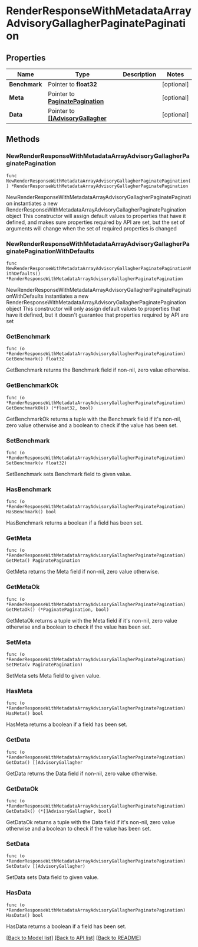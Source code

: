 # RenderResponseWithMetadataArrayAdvisoryGallagherPaginatePagination

## Properties

Name | Type | Description | Notes
------------ | ------------- | ------------- | -------------
**Benchmark** | Pointer to **float32** |  | [optional] 
**Meta** | Pointer to [**PaginatePagination**](PaginatePagination.md) |  | [optional] 
**Data** | Pointer to [**[]AdvisoryGallagher**](AdvisoryGallagher.md) |  | [optional] 

## Methods

### NewRenderResponseWithMetadataArrayAdvisoryGallagherPaginatePagination

`func NewRenderResponseWithMetadataArrayAdvisoryGallagherPaginatePagination() *RenderResponseWithMetadataArrayAdvisoryGallagherPaginatePagination`

NewRenderResponseWithMetadataArrayAdvisoryGallagherPaginatePagination instantiates a new RenderResponseWithMetadataArrayAdvisoryGallagherPaginatePagination object
This constructor will assign default values to properties that have it defined,
and makes sure properties required by API are set, but the set of arguments
will change when the set of required properties is changed

### NewRenderResponseWithMetadataArrayAdvisoryGallagherPaginatePaginationWithDefaults

`func NewRenderResponseWithMetadataArrayAdvisoryGallagherPaginatePaginationWithDefaults() *RenderResponseWithMetadataArrayAdvisoryGallagherPaginatePagination`

NewRenderResponseWithMetadataArrayAdvisoryGallagherPaginatePaginationWithDefaults instantiates a new RenderResponseWithMetadataArrayAdvisoryGallagherPaginatePagination object
This constructor will only assign default values to properties that have it defined,
but it doesn't guarantee that properties required by API are set

### GetBenchmark

`func (o *RenderResponseWithMetadataArrayAdvisoryGallagherPaginatePagination) GetBenchmark() float32`

GetBenchmark returns the Benchmark field if non-nil, zero value otherwise.

### GetBenchmarkOk

`func (o *RenderResponseWithMetadataArrayAdvisoryGallagherPaginatePagination) GetBenchmarkOk() (*float32, bool)`

GetBenchmarkOk returns a tuple with the Benchmark field if it's non-nil, zero value otherwise
and a boolean to check if the value has been set.

### SetBenchmark

`func (o *RenderResponseWithMetadataArrayAdvisoryGallagherPaginatePagination) SetBenchmark(v float32)`

SetBenchmark sets Benchmark field to given value.

### HasBenchmark

`func (o *RenderResponseWithMetadataArrayAdvisoryGallagherPaginatePagination) HasBenchmark() bool`

HasBenchmark returns a boolean if a field has been set.

### GetMeta

`func (o *RenderResponseWithMetadataArrayAdvisoryGallagherPaginatePagination) GetMeta() PaginatePagination`

GetMeta returns the Meta field if non-nil, zero value otherwise.

### GetMetaOk

`func (o *RenderResponseWithMetadataArrayAdvisoryGallagherPaginatePagination) GetMetaOk() (*PaginatePagination, bool)`

GetMetaOk returns a tuple with the Meta field if it's non-nil, zero value otherwise
and a boolean to check if the value has been set.

### SetMeta

`func (o *RenderResponseWithMetadataArrayAdvisoryGallagherPaginatePagination) SetMeta(v PaginatePagination)`

SetMeta sets Meta field to given value.

### HasMeta

`func (o *RenderResponseWithMetadataArrayAdvisoryGallagherPaginatePagination) HasMeta() bool`

HasMeta returns a boolean if a field has been set.

### GetData

`func (o *RenderResponseWithMetadataArrayAdvisoryGallagherPaginatePagination) GetData() []AdvisoryGallagher`

GetData returns the Data field if non-nil, zero value otherwise.

### GetDataOk

`func (o *RenderResponseWithMetadataArrayAdvisoryGallagherPaginatePagination) GetDataOk() (*[]AdvisoryGallagher, bool)`

GetDataOk returns a tuple with the Data field if it's non-nil, zero value otherwise
and a boolean to check if the value has been set.

### SetData

`func (o *RenderResponseWithMetadataArrayAdvisoryGallagherPaginatePagination) SetData(v []AdvisoryGallagher)`

SetData sets Data field to given value.

### HasData

`func (o *RenderResponseWithMetadataArrayAdvisoryGallagherPaginatePagination) HasData() bool`

HasData returns a boolean if a field has been set.


[[Back to Model list]](../README.md#documentation-for-models) [[Back to API list]](../README.md#documentation-for-api-endpoints) [[Back to README]](../README.md)


